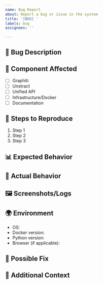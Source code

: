 ```yaml
---
name: Bug Report
about: Report a bug or issue in the system
title: '[BUG] '
labels: bug
assignees: ''

---
```


## 🐛 Bug Description
<!-- Clear description of the bug -->

## 📍 Component Affected
<!-- Select the affected component -->
- [ ] Graphiti
- [ ] Unstract
- [ ] Unified API
- [ ] Infrastructure/Docker
- [ ] Documentation

## 🔄 Steps to Reproduce
1. Step 1
2. Step 2
3. Step 3

## 📊 Expected Behavior
<!-- What should happen -->

## 🚫 Actual Behavior
<!-- What actually happens -->

## 🖼️ Screenshots/Logs
<!-- If applicable, add screenshots or error logs -->

## 🌍 Environment
- OS: 
- Docker version: 
- Python version: 
- Browser (if applicable): 

## 🔧 Possible Fix
<!-- If you have suggestions on how to fix -->

## 📎 Additional Context
<!-- Any other relevant information -->